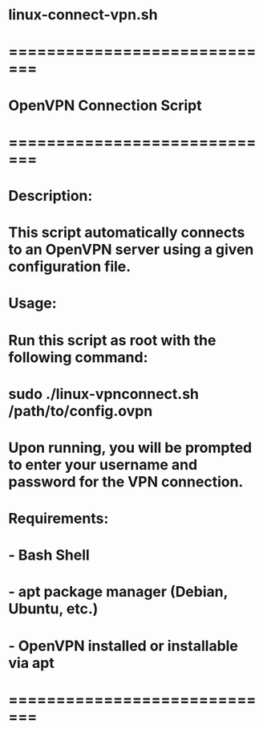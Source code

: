 # linux-connect-vpn.sh

# =============================
# OpenVPN Connection Script
# =============================
#
# Description:
# This script automatically connects to an OpenVPN server using a given configuration file.
#
# Usage:
# Run this script as root with the following command:
# sudo ./linux-vpnconnect.sh /path/to/config.ovpn
#
# Upon running, you will be prompted to enter your username and password for the VPN connection.
#
# Requirements:
# - Bash Shell
# - apt package manager (Debian, Ubuntu, etc.)
# - OpenVPN installed or installable via apt
#
# =============================
